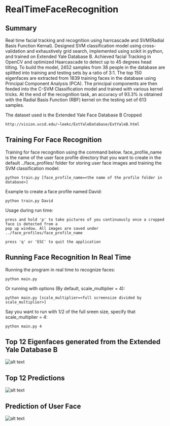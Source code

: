 # RealTimeFaceRecognition

## Summary

Real time facial tracking and recognition using harrcascade and SVM(Radial Basis Function Kernal). Designed SVM classification model using cross-validation and exhaustively grid search, implemented using scikit in python, and trained on Extended Yale Database B. Achieved facial Tracking in OpenCV and optimized Haarcascade to detect up to 45 degrees head tilting. To build the model, 2452 samples from 38 people in the database are splitted into training and testing sets by a ratio of 3:1. The top 150 eigenfaces are extracted from 1839 training faces in the database using Principal Component Analysis (PCA). The principal components are then feeded into the C-SVM Classification model and trained with various kernel tricks. At the end of the recognition task, an accuracy of 93.3% is obtained with the Radial Basis Function (RBF) kernel on the testing set of 613 samples.

The dataset used is the Extended Yale Face Database B Cropped

    http://vision.ucsd.edu/~leekc/ExtYaleDatabase/ExtYaleB.html

## Training For Face Recognition

Training for face recognition using the command below. face_profile_name is the name of the user face profile directory that you want to create in the default ../face_profiles/ folder for storing user face images and training the SVM classification model:

    python train.py [face_profile_name=<the name of the profile folder in database>]

Example to create a face profile named David:

    python train.py David

Usage during run time:

    press and hold 'p' to take pictures of you continuously once a cropped face is detected from a
    pop up window. All images are saved under ../face_profiles/face_profile_name

    press 'q' or 'ESC' to quit the application

## Running Face Recognition In Real Time

Running the program in real time to recognize faces:

    python main.py

Or running with options (By default, scale_multiplier = 4):

    python main.py [scale_multiplier=<full screensize divided by scale_multiplier>]

Say you want to run with 1/2 of the full sreen size, specify that scale_multiplier = 4:

    python main.py 4

## Top 12 Eigenfaces generated from the Extended Yale Database B

![alt text](https://raw.githubusercontent.com/AlexOuyang/RealTimeFaceRecognition/master/screenshots/face_eigen.png "Top 12 Eigenfaces generated from the Extended Yale Database B")

## Top 12 Predictions

![alt text](https://raw.githubusercontent.com/AlexOuyang/RealTimeFaceRecognition/master/screenshots/face_predict.png "Top 12 Predictions")

## Prediction of User Face

![alt text](https://raw.githubusercontent.com/AlexOuyang/RealTimeFaceRecognition/master/screenshots/face_sad.png "Prediction of User Face")
